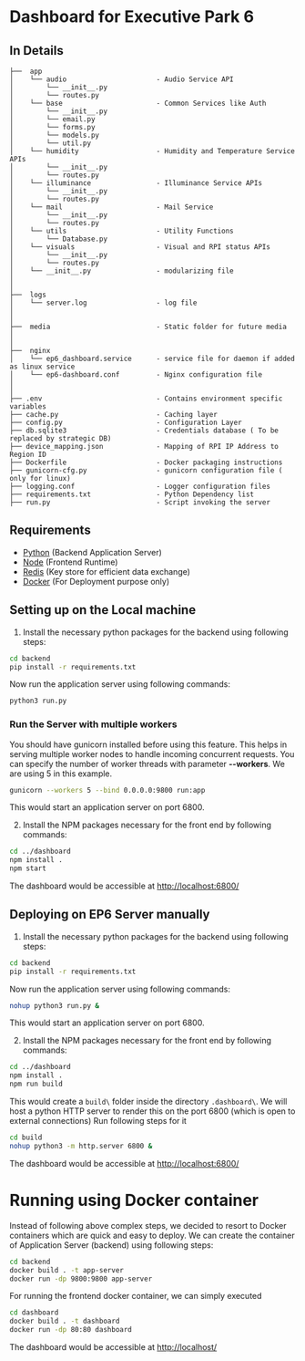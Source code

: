 # Dashboard for Executive Park 6

## In Details

```
├──  app
│    └── audio                      - Audio Service API
│        └── __init__.py
│        └── routes.py
│    └── base                       - Common Services like Auth
│        └── __init__.py
│        └── email.py
│        └── forms.py
│        └── models.py
│        └── util.py
│    └── humidity                   - Humidity and Temperature Service APIs
│        └── __init__.py
│        └── routes.py
│    └── illuminance                - Illuminance Service APIs
│        └── __init__.py
│        └── routes.py
│    └── mail                       - Mail Service
│        └── __init__.py
│        └── routes.py
│    └── utils                      - Utility Functions
│        └── Database.py
│    └── visuals                    - Visual and RPI status APIs
│        └── __init__.py
│        └── routes.py
│    └── __init__.py                - modularizing file
│
│
├──  logs
│    └── server.log                 - log file
│
│
├──  media                          - Static folder for future media
│
│
├──  nginx
│    └── ep6_dashboard.service      - service file for daemon if added as linux service
│    └── ep6-dashboard.conf         - Nginx configuration file
│
│
├── .env                            - Contains environment specific variables
├── cache.py                        - Caching layer
├── config.py                       - Configuration Layer
├── db.sqlite3                      - Credentials database ( To be replaced by strategic DB)
├── device_mapping.json             - Mapping of RPI IP Address to Region ID
├── Dockerfile                      - Docker packaging instructions
├── gunicorn-cfg.py                 - gunicorn configuration file ( only for linux)
├── logging.conf                    - Logger configuration files
├── requirements.txt                - Python Dependency list
├── run.py                          - Script invoking the server

```

## Requirements

- [Python](https://github.com/rbgirshick/yacs) (Backend Application Server)
- [Node](https://pytorch.org/) (Frontend Runtime)
- [Redis](https://github.com/pytorch/ignite) (Key store for efficient data exchange)
- [Docker]() (For Deployment purpose only)

## Setting up on the Local machine

1. Install the necessary python packages for the backend using following steps:

```bash
cd backend
pip install -r requirements.txt
```

Now run the application server using following commands:

```bash
python3 run.py
```

### Run the Server with multiple workers

You should have gunicorn installed before using this feature.
This helps in serving multiple worker nodes to handle incoming concurrent requests.
You can specify the number of worker threads with parameter **--workers**.
We are using 5 in this example.

```bash
gunicorn --workers 5 --bind 0.0.0.0:9800 run:app
```

This would start an application server on port 6800.

2. Install the NPM packages necessary for the front end by following commands:

```bash
cd ../dashboard
npm install .
npm start
```

The dashboard would be accessible at [http://localhost:6800/](http://localhost:6800/)

## Deploying on EP6 Server manually

1. Install the necessary python packages for the backend using following steps:

```bash
cd backend
pip install -r requirements.txt
```

Now run the application server using following commands:

```bash
nohup python3 run.py &
```

This would start an application server on port 6800.

2. Install the NPM packages necessary for the front end by following commands:

```bash
cd ../dashboard
npm install .
npm run build
```

This would create a `build\` folder inside the directory `.dashboard\`.
We will host a python HTTP server to render this on the port 6800 (which is open to external connections)
Run following steps for it

```bash
cd build
nohup python3 -m http.server 6800 &
```

The dashboard would be accessible at [http://localhost:6800/](http://localhost:6800/)

# Running using Docker container

Instead of following above complex steps, we decided to resort to Docker containers which are quick and easy to deploy.
We can create the container of Application Server (backend) using following steps:

```bash
cd backend
docker build . -t app-server
docker run -dp 9800:9800 app-server
```

For running the frontend docker container, we can simply executed

```bash
cd dashboard
docker build . -t dashboard
docker run -dp 80:80 dashboard
```

The dashboard would be accessible at [http://localhost/](http://localhost/)

